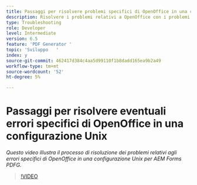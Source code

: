 ```yaml
---
title: Passaggi per risolvere problemi specifici di OpenOffice in una configurazione Unix
description: Risolvere i problemi relativi a OpenOffice con i problemi di PDF Generator durante l'installazione di UNIX.
type: Troubleshooting
role: Developer
level: Intermediate
version: 6.5
feature: 'PDF Generator '
topic: 'Sviluppo   '
index: y
source-git-commit: 462417d384c4aa5d99110f1b8dadd165ea9b2a49
workflow-type: tm+mt
source-wordcount: '52'
ht-degree: 5%

---
```



# Passaggi per risolvere eventuali errori specifici di OpenOffice in una configurazione Unix

*Questo video illustra il processo di risoluzione dei problemi relativi agli errori specifici di OpenOffice in una configurazione Unix per AEM Forms PDFG.*

>[!VIDEO](https://video.tv.adobe.com/v/335551?quality=9&learn=on)

